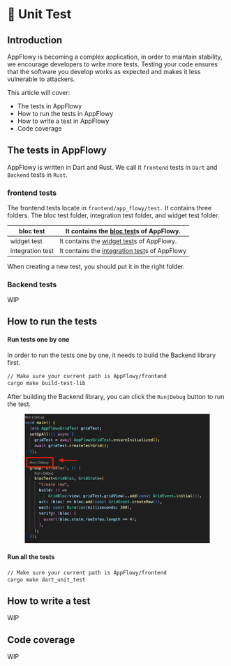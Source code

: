 # 👾 Unit Test

## Introduction

AppFlowy is becoming a complex application, in order to maintain stability, we encourage developers to write more tests. Testing your code ensures that the software you develop works as expected and makes it less vulnerable to attackers.

This article will cover:

* The tests in AppFlowy
* How to run the tests in AppFlowy
* How to write a test in AppFlowy
* Code coverage

## The tests in AppFlowy

AppFlowy is written in Dart and Rust. We call it `frontend` tests in `Dart` and `Backend` tests in `Rust`.

### frontend tests

The frontend tests locate in `frontend/app_flowy/test.` It contains three folders. The bloc test folder, integration test folder, and widget test folder.

| bloc test        | It contains the [bloc test](https://pub.dev/packages/bloc\_test)s of AppFlowy.                                      |
| ---------------- | ------------------------------------------------------------------------------------------------------------------- |
| widget test      | It contains the [widget test](https://docs.flutter.dev/cookbook/testing/widget/introduction)s of AppFlowy.          |
| integration test | It contains the [integration test](https://docs.flutter.dev/cookbook/testing/integration/introduction)s of AppFlowy |

When creating a new test, you should put it in the right folder.

### Backend tests

WIP

## How to run the tests

#### Run tests one by one

In order to run the tests one by one, it needs to build the Backend library first.

```bash
// Make sure your current path is AppFlowy/frontend
cargo make build-test-lib
```

After building the Backend library, you can click the `Run|Debug` button to run the test.

<figure><img src="../../../../.gitbook/assets/image (2) (1) (1).png" alt=""><figcaption></figcaption></figure>

#### Run all the tests

```shell
// Make sure your current path is AppFlowy/frontend
cargo make dart_unit_test
```

## How to write a test

WIP

## Code coverage

WIP
